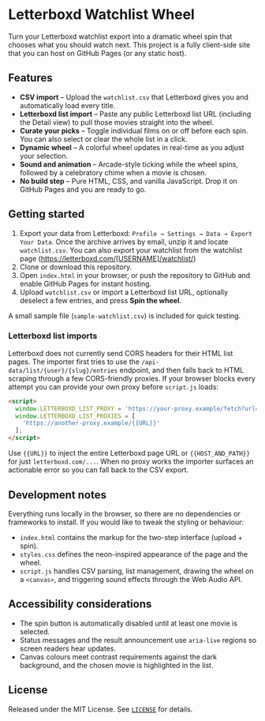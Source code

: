 # Letterboxd Watchlist Wheel

Turn your Letterboxd watchlist export into a dramatic wheel spin that chooses what you should watch next. This project is a fully client-side site that you can host on GitHub Pages (or any static host).

## Features

- **CSV import** – Upload the `watchlist.csv` that Letterboxd gives you and automatically load every title.
- **Letterboxd list import** – Paste any public Letterboxd list URL (including the Detail view) to pull those movies straight into the wheel.
- **Curate your picks** – Toggle individual films on or off before each spin. You can also select or clear the whole list in a click.
- **Dynamic wheel** – A colorful wheel updates in real-time as you adjust your selection.
- **Sound and animation** – Arcade-style ticking while the wheel spins, followed by a celebratory chime when a movie is chosen.
- **No build step** – Pure HTML, CSS, and vanilla JavaScript. Drop it on GitHub Pages and you are ready to go.

## Getting started

1. Export your data from Letterboxd: `Profile → Settings → Data → Export Your Data`. Once the archive arrives by email, unzip it and locate `watchlist.csv`.
   You can also export your watchlist from the watchlist page (https://letterboxd.com/[USERNAME]/watchlist/)
2. Clone or download this repository.
3. Open `index.html` in your browser, or push the repository to GitHub and enable GitHub Pages for instant hosting.
4. Upload `watchlist.csv` or import a Letterboxd list URL, optionally deselect a few entries, and press **Spin the wheel**.

A small sample file (`sample-watchlist.csv`) is included for quick testing.

### Letterboxd list imports

Letterboxd does not currently send CORS headers for their HTML list pages. The importer first tries to use the
`/api-data/list/{user}/{slug}/entries` endpoint, and then falls back to HTML scraping through a few CORS-friendly proxies. If
your browser blocks every attempt you can provide your own proxy before `script.js` loads:

```html
<script>
  window.LETTERBOXD_LIST_PROXY = 'https://your-proxy.example/fetch?url={{URL}}';
  window.LETTERBOXD_LIST_PROXIES = [
    'https://another-proxy.example/{{URL}}'
  ];
</script>
```

Use `{{URL}}` to inject the entire Letterboxd page URL or `{{HOST_AND_PATH}}` for just `letterboxd.com/...`. When no proxy
works the importer surfaces an actionable error so you can fall back to the CSV export.

## Development notes

Everything runs locally in the browser, so there are no dependencies or frameworks to install. If you would like to tweak the styling or behaviour:

- `index.html` contains the markup for the two-step interface (upload + spin).
- `styles.css` defines the neon-inspired appearance of the page and the wheel.
- `script.js` handles CSV parsing, list management, drawing the wheel on a `<canvas>`, and triggering sound effects through the Web Audio API.

## Accessibility considerations

- The spin button is automatically disabled until at least one movie is selected.
- Status messages and the result announcement use `aria-live` regions so screen readers hear updates.
- Canvas colours meet contrast requirements against the dark background, and the chosen movie is highlighted in the list.

## License

Released under the MIT License. See [`LICENSE`](LICENSE) for details.

